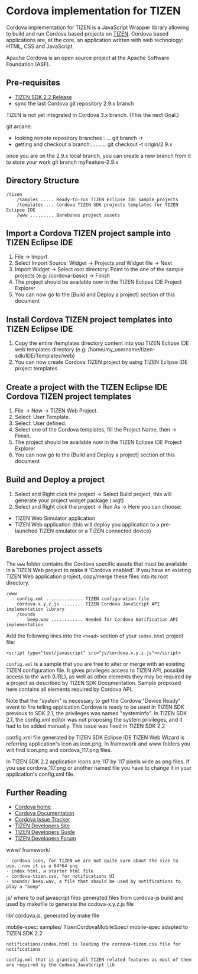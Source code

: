 Cordova implementation for TIZEN
===

Cordova implementation for TIZEN is a JavaScript Wrapper library allowing to build and run Cordova based projects on [TIZEN](https://www.tizen.org/).
Cordova based applications are, at the core, an application written with web technology: HTML, CSS and JavaScript.

Apache Cordova is an open source project at the Apache Software Foundation (ASF). 

Pre-requisites
---
 - [TIZEN SDK 2.2  Release](https://developer.tizen.org/sdk)
 - sync the last Cordova git repository 2.9.x branch

TIZEN is not yet integrated in Cordova 3.x branch.
(This the next Goal.)
 
git arcane:
 - looking remote repository branches : ... git branch -r
 - getting and checkout a branch:.......... git checkout -t origin/2.9.x

once you are on the 2.9.x local branch, you can create a new branch from it to store your work
git branch myFeature-2.9.x

Directory Structure
---
    /tizen
        /samples ..... Ready-to-run TIZEN Eclipse IDE sample projects
        /templates ... Cordova TIZEN SDK projects templates for TIZEN Eclipse IDE
        /www ......... Barebones project assets

Import a Cordova TIZEN project sample into TIZEN Eclipse IDE
----

1. File -> Import
2. Select Import Source: Widget -> Projects and Widget file -> Next
3. Import Widget -> Select root directory: Point to the one of the sample projects (e.g: /cordova-basic) -> Finish
4. The project should be available now in the TIZEN Eclipse IDE Project Explorer
5. You can now go to the [Build and Deploy a project] section of this document


Install Cordova TIZEN project templates into TIZEN Eclipse IDE
----
1. Copy the entire /templates directory content into you TIZEN Eclipse IDE web templates directory (e.g: /home/my_username/tizen-sdk/IDE/Templates/web)
2. You can now create Cordova TIZEN project by using TIZEN Eclipse IDE project templates

Create a project with the TIZEN Eclipse IDE Cordova TIZEN project templates
----
1. File -> New -> TIZEN Web Project.
2. Select: User Template.
3. Select: User defined.
4. Select one of the Cordova templates, fill the Project Name, then -> Finish.
5. The project should be available now in the TIZEN Eclipse IDE Project Explorer
6. You can now go to the [Build and Deploy a project] section of this document

Build and Deploy a project
----
1. Select and Right click the project -> Select Build project, this will generate your project widget package (.wgt)
2. Select and Right click the project -> Run As -> Here you can choose:
 - TIZEN Web Simulator application
 - TIZEN Web application (this will deploy you application to a pre-launched TIZEN emulator or a TIZEN connected device)

Barebones project assets
----

The `www` folder contains the Cordova specific assets that must be available in a TIZEN Web project to make it 'Cordova enabled'.
If you have an existing TIZEN Web application project, copy/merge these files into its root directory.

    /www
        config.xml .............. TIZEN configuration file
        cordova-x.y.z.js ........ TIZEN Cordova JavaScript API implementation library
        /sounds
            beep.wav ............ Needed for Cordova Notification API implementation

Add the following lines into the `<head>` section of your `index.html` project file:

    <script type="text/javascript" src="js/cordova.x.y.z.js"></script>

`config.xml` is a sample that you are free to alter or merge with an existing TIZEN configuration file.
It gives privileges access to TIZEN API, possible access to the web (URL), as well as other elements they may be required by a project as described by TIZEN SDK Documentation.
Sample proposed here contains all elements required by Cordova API.

Note that the "system" is necessary to get the Cordova "Device Ready" event to fire telling application Cordova is ready to be used
In TIZEN SDK previous to SDK 2.1, the privileges was named "systeminfo".
In TIZEN SDK 2.1, the config.xml editor was not proposing the system privileges, and it had to be added manually.
This issue was fixed in TIZEN SDK 2.2

config.xml file generated by  TIZEN SDK Eclipse IDE TIZEN Web Wizard is referring application's icon as icon.png. 
In framework and www folders you will find  icon.png and cordova_117.png files.

In TIZEN SDK 2.2 application icons are 117 by 117 pixels wide as png files.
If you use cordova_117.png or another named file you have to change it in your application's config.xml file.
 
Further Reading
---

- [Cordova home](http://incubator.apache.org/cordova/)
- [Cordova Documentation](http://docs.cordova.io)
- [Cordova Issue Tracker](https://issues.apache.org/jira/browse/CB)
- [TIZEN Developers Site](https://developer.tizen.org/)
- [TIZEN Developers Guide](https://developer.tizen.org/documentation/dev-guide)
- [TIZEN Developers Forum](https://developer.tizen.org/forums/)

www/
framework/

    - cordova icon, for TIZEN we are not quite sure about the size to use...now it is a 64*64 png
    - index html, a starter html file 
    - cordova-tizen.css, for notifications UI
    - sounds/ beep.wav, a file that should be used by notifications to play a "beep"

js/
 where to put javascript files generated files from cordova-js build and used by makefile to generate the codova-x.y.z.js file

lib/
    cordova.js, generated by make file


mobile-spec:
	samples/
	  TizenCordovaMobileSpec/
		mobile-spec adapted to TIZEN SDK 2.2
	
    notifications/index.html is loading the cordova-tizen.css file for notifications
    
    config.xml that is granting all TIZEN related features as most of them are required by the Codova JavaScript lib
    
  
